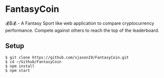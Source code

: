 # FantasyCoin
💰₿💰 - A Fantasy Sport like web application to compare cryptocurrency performance. Compete against others to reach the top of the leaderboard.

## Setup
    $ git clone https://github.com/sjason19/FantasyCoin.git
    $ cd ~/Github/FantasyCoin
    $ npm install
    $ npm start



